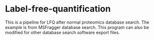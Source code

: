 # Label-free-quantification
 This is a pipeline for LFQ after normal proteomics database search. The example is from MSFragger database search. This program can also be modified for other database search software export files. 
